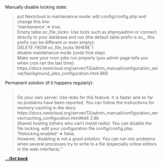 Manually disable locking state:

<blockquote class="wp-block-quote">
  <p>
    put Nextcloud in maintenance mode: edit config/config.php and change this line:<br /> &#8216;maintenance&#8217; => true,<br /> Empty table oc_file_locks: Use tools such as phpmyadmin or connect directly to your database and run (the default table prefix is oc_, this prefix can be different or even empty):<br /> DELETE FROM oc_file_locks WHERE 1<br /> disable maintenance mode (undo first step).<br /> Make sure your cron-jobs run properly (you admin page tells you when cron ran the last time): https://docs.nextcloud.org/server/13/admin_manual/configuration_server/background_jobs_configuration.html 866
  </p>
</blockquote>

Permanent solution (if it happens regularly):

<blockquote class="wp-block-quote">
  <p>
    <br />On your own server: Use redis for this feature. It is faster and so far no problems have been reported. You can follow the instructions for memory-caching in the docs: https://docs.nextcloud.org/server/13/admin_manual/configuration_server/caching_configuration.html#id4 2.8k<br /> Shared hosting (others who can’t install redis): You can disable the file locking, edit your configuration file config/config.php:<br /> &#8216;filelocking.enabled&#8217; => false,<br /> However, disabling is not a good solution. You can run into problems when several processes try to write to a file (especially online editors in the web-interface).&#8221;
  </p>
</blockquote>

[***...Get back***](../it-the-hard-way.html)
